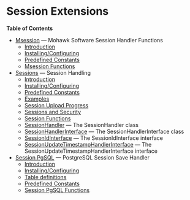 Session Extensions
==================

**Table of Contents**

-   [Msession](/book/msession.html) — Mohawk Software Session Handler
    Functions
    -   [Introduction](/intro/msession.html)
    -   [Installing/Configuring](/msession/setup.html)
    -   [Predefined Constants](/msession/constants.html)
    -   [Msession Functions](/ref/msession.html)
-   [Sessions](/book/session.html) — Session Handling
    -   [Introduction](/intro/session.html)
    -   [Installing/Configuring](/session/setup.html)
    -   [Predefined Constants](/session/constants.html)
    -   [Examples](/session/examples.html)
    -   [Session Upload Progress](/session/upload-progress.html)
    -   [Sessions and Security](/session/security.html)
    -   [Session Functions](/ref/session.html)
    -   [SessionHandler](/class/sessionhandler.html) — The
        SessionHandler class
    -   [SessionHandlerInterface](/class/sessionhandlerinterface.html) —
        The SessionHandlerInterface class
    -   [SessionIdInterface](/class/sessionidinterface.html) — The
        SessionIdInterface interface
    -   [SessionUpdateTimestampHandlerInterface](/class/sessionupdatetimestamphandlerinterface.html)
        — The SessionUpdateTimestampHandlerInterface interface
-   [Session PgSQL](/book/session-pgsql.html) — PostgreSQL Session Save
    Handler
    -   [Introduction](/intro/session-pgsql.html)
    -   [Installing/Configuring](/session-pgsql/setup.html)
    -   [Table definitions](/session-pgsql/tables.html)
    -   [Predefined Constants](/session-pgsql/constants.html)
    -   [Session PgSQL Functions](/ref/session-pgsql.html)
